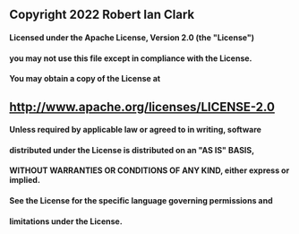 ## Copyright 2022 Robert Ian Clark

#### Licensed under the Apache License, Version 2.0 (the "License")
#### you may not use this file except in compliance with the License.
#### You may obtain a copy of the License at

## http://www.apache.org/licenses/LICENSE-2.0

#### Unless required by applicable law or agreed to in writing, software
#### distributed under the License is distributed on an "AS IS" BASIS,
#### WITHOUT WARRANTIES OR CONDITIONS OF ANY KIND, either express or implied.
#### See the License for the specific language governing permissions and
#### limitations under the License.

